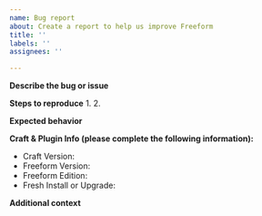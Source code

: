 ```yaml
---
name: Bug report
about: Create a report to help us improve Freeform
title: ''
labels: ''
assignees: ''

---
```


**Describe the bug or issue**


**Steps to reproduce**
1. 
2. 

**Expected behavior**


**Craft & Plugin Info (please complete the following information):**
 - Craft Version:
 - Freeform Version:
 - Freeform Edition:
 - Fresh Install or Upgrade:

**Additional context**
